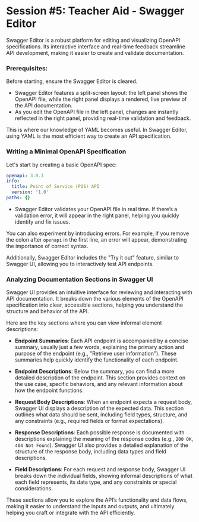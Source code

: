 # Session #5: Teacher Aid - Swagger Editor

Swagger Editor is a robust platform for editing and visualizing OpenAPI specifications. Its interactive interface and real-time feedback streamline API development, making it easier to create and validate documentation.

### Prerequisites:

Before starting, ensure the Swagger Editor is cleared.

- Swagger Editor features a split-screen layout: the left panel shows the OpenAPI file, while the right panel displays a rendered, live preview of the API documentation.
- As you edit the OpenAPI file in the left panel, changes are instantly reflected in the right panel, providing real-time validation and feedback.

This is where our knowledge of YAML becomes useful. In Swagger Editor, using YAML is the most efficient way to create an API specification.

### Writing a Minimal OpenAPI Specification

Let's start by creating a basic OpenAPI spec:

```yaml
openapi: 3.0.3
info:
  title: Point of Service (POS) API
  version: '1.0'
paths: {}
```

- Swagger Editor validates your OpenAPI file in real time. If there’s a validation error, it will appear in the right panel, helping you quickly identify and fix issues.

You can also experiment by introducing errors. For example, if you remove the colon after `openapi` in the first line, an error will appear, demonstrating the importance of correct syntax.

Additionally, Swagger Editor includes the "Try it out" feature, similar to Swagger UI, allowing you to interactively test API endpoints.

### Analyzing Documentation Sections in Swagger UI

Swagger UI provides an intuitive interface for reviewing and interacting with API documentation. It breaks down the various elements of the OpenAPI specification into clear, accessible sections, helping you understand the structure and behavior of the API.

Here are the key sections where you can view informal element descriptions:

- **Endpoint Summaries**: Each API endpoint is accompanied by a concise summary, usually just a few words, explaining the primary action and purpose of the endpoint (e.g., "Retrieve user information"). These summaries help quickly identify the functionality of each endpoint.

- **Endpoint Descriptions**: Below the summary, you can find a more detailed description of the endpoint. This section provides context on the use case, specific behaviors, and any relevant information about how the endpoint functions.

- **Request Body Descriptions**: When an endpoint expects a request body, Swagger UI displays a description of the expected data. This section outlines what data should be sent, including field types, structure, and any constraints (e.g., required fields or format expectations).

- **Response Descriptions**: Each possible response is documented with descriptions explaining the meaning of the response codes (e.g., `200 OK`, `404 Not Found`). Swagger UI also provides a detailed explanation of the structure of the response body, including data types and field descriptions.

- **Field Descriptions**: For each request and response body, Swagger UI breaks down the individual fields, showing informal descriptions of what each field represents, its data type, and any constraints or special considerations.

These sections allow you to explore the API’s functionality and data flows, making it easier to understand the inputs and outputs, and ultimately helping you craft or integrate with the API efficiently.

